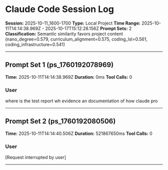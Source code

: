 # Claude Code Session Log

**Session:** 2025-10-11_1600-1700
**Type:** Local Project
**Time Range:** 2025-10-11T14:14:38.969Z - 2025-10-17T15:12:28.156Z
**Prompt Sets:** 2
**Classification:** Semantic similarity favors project content (nano_degree=0.579, curriculum_alignment=0.575, coding_lsl=0.561, coding_infrastructure=0.541)

---

<a name="ps_1760192078969"></a>
## Prompt Set 1 (ps_1760192078969)

**Time:** 2025-10-11T14:14:38.969Z
**Duration:** 0ms
**Tool Calls:** 0

### User

where is the test report wh evidence an documentation of how claude pro

---

<a name="ps_1760192080506"></a>
## Prompt Set 2 (ps_1760192080506)

**Time:** 2025-10-11T14:14:40.506Z
**Duration:** 521867650ms
**Tool Calls:** 0

### User

[Request interrupted by user]

---

